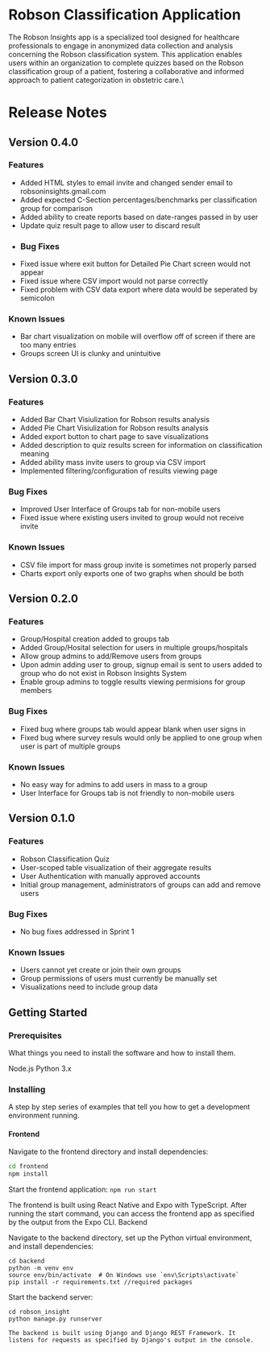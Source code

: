 # Robson Classification Application

The Robson Insights app is a specialized tool designed for healthcare professionals to engage in anonymized data collection and analysis concerning the Robson classification system. This application enables users within an organization to complete quizzes based on the Robson classification group of a patient, fostering a collaborative and informed approach to patient categorization in obstetric care.\

# Release Notes

## Version 0.4.0
### Features
- Added HTML styles to email invite and changed sender email to robsoninsights.gmail.com
- Added expected C-Section percentages/benchmarks per classification group for comparison
- Added ability to create reports based on date-ranges passed in by user
- Update quiz result page to allow user to discard result
- ### Bug Fixes
- Fixed issue where exit button for Detailed Pie Chart screen would not appear
- Fixed issue where CSV import would not parse correctly
- Fixed problem with CSV data export where data would be seperated by semicolon
### Known Issues
- Bar chart visualization on mobile will overflow off of screen if there are too many entries
- Groups screen UI is clunky and unintuitive

## Version 0.3.0
### Features
- Added Bar Chart Visiulization for Robson results analysis
- Added Pie Chart Visiulization for Robson results analysis
- Added export button to chart page to save visualizations
- Added description to quiz results screen for information on classification meaning
- Added ability mass invite users to group via CSV import
- Implemented filtering/configuration of results viewing page
### Bug Fixes
- Improved User Interface of Groups tab for non-mobile users
- Fixed issue where existing users invited to group would not receive invite
### Known Issues
- CSV file import for mass group invite is sometimes not properly parsed
- Charts export only exports one of two graphs when should be both 

## Version 0.2.0
### Features
- Group/Hospital creation added to groups tab
- Added Group/Hosital selection for users in multiple groups/hospitals
- Allow group admins to add/Remove users from groups
- Upon admin adding user to group, signup email is sent to users added to group who do not exist in Robson Insights System
- Enable group admins to toggle results viewing permisions for group members 
### Bug Fixes
- Fixed bug where groups tab would appear blank when user signs in
- Fixed bug where survey resuls would only be applied to one group when user is part of multiple groups
### Known Issues
- No easy way for admins to add users in mass to a group 
- User Interface for Groups tab  is not friendly to non-mobile users

## Version 0.1.0
### Features
- Robson Classification Quiz
- User-scoped table visualization of their aggregate results
- User Authentication with manually approved accounts
- Initial group management, administrators of groups can add and remove users
### Bug Fixes
- No bug fixes addressed in Sprint 1
### Known Issues
- Users cannot yet create or join their own groups
- Group permissions of users must currently be manually set
- Visualizations need to include group data




## Getting Started
### Prerequisites

What things you need to install the software and how to install them.

Node.js
Python 3.x

### Installing

A step by step series of examples that tell you how to get a development environment running.

#### Frontend

Navigate to the frontend directory and install dependencies:

```bash
cd frontend
npm install
```
Start the frontend application:
```npm run start```

The frontend is built using React Native and Expo with TypeScript. After running the start command, you can access the frontend app as specified by the output from the Expo CLI.
Backend

Navigate to the backend directory, set up the Python virtual environment, and install dependencies:

```
cd backend
python -m venv env
source env/bin/activate  # On Windows use `env\Scripts\activate`
pip install -r requirements.txt //required packages
```
Start the backend server:
```
cd robson_insight
python manage.py runserver

The backend is built using Django and Django REST Framework. It listens for requests as specified by Django's output in the console.
